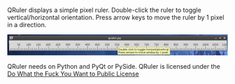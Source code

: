 QRuler displays a simple pixel ruler.
Double-click the ruler to toggle vertical/horizontal orientation.
Press arrow keys to move the ruler by 1 pixel in a direction.

![Screenshot](qruler.png)

QRuler needs on Python and PyQt or PySide.
QRuler is licensed under the [Do What the Fuck You Want to Public License](http://wtfpl.net)

